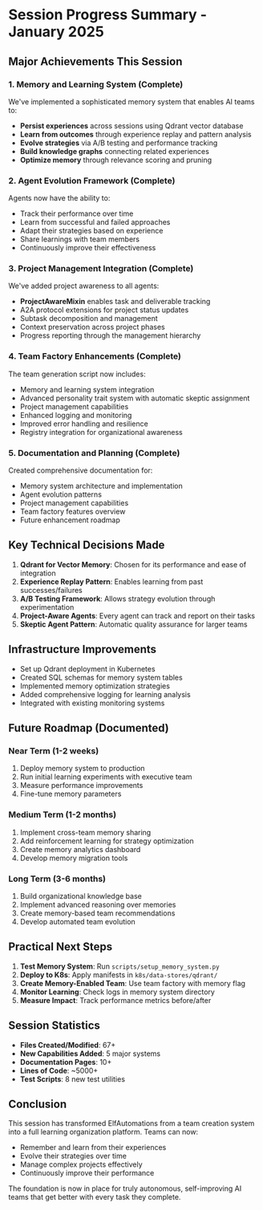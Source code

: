 # Session Progress Summary - January 2025

## Major Achievements This Session

### 1. Memory and Learning System (Complete)
We've implemented a sophisticated memory system that enables AI teams to:
- **Persist experiences** across sessions using Qdrant vector database
- **Learn from outcomes** through experience replay and pattern analysis
- **Evolve strategies** via A/B testing and performance tracking
- **Build knowledge graphs** connecting related experiences
- **Optimize memory** through relevance scoring and pruning

### 2. Agent Evolution Framework (Complete)
Agents now have the ability to:
- Track their performance over time
- Learn from successful and failed approaches
- Adapt their strategies based on experience
- Share learnings with team members
- Continuously improve their effectiveness

### 3. Project Management Integration (Complete)
We've added project awareness to all agents:
- **ProjectAwareMixin** enables task and deliverable tracking
- A2A protocol extensions for project status updates
- Subtask decomposition and management
- Context preservation across project phases
- Progress reporting through the management hierarchy

### 4. Team Factory Enhancements (Complete)
The team generation script now includes:
- Memory and learning system integration
- Advanced personality trait system with automatic skeptic assignment
- Project management capabilities
- Enhanced logging and monitoring
- Improved error handling and resilience
- Registry integration for organizational awareness

### 5. Documentation and Planning (Complete)
Created comprehensive documentation for:
- Memory system architecture and implementation
- Agent evolution patterns
- Project management capabilities
- Team factory features overview
- Future enhancement roadmap

## Key Technical Decisions Made

1. **Qdrant for Vector Memory**: Chosen for its performance and ease of integration
2. **Experience Replay Pattern**: Enables learning from past successes/failures
3. **A/B Testing Framework**: Allows strategy evolution through experimentation
4. **Project-Aware Agents**: Every agent can track and report on their tasks
5. **Skeptic Agent Pattern**: Automatic quality assurance for larger teams

## Infrastructure Improvements

- Set up Qdrant deployment in Kubernetes
- Created SQL schemas for memory system tables
- Implemented memory optimization strategies
- Added comprehensive logging for learning analysis
- Integrated with existing monitoring systems

## Future Roadmap (Documented)

### Near Term (1-2 weeks)
1. Deploy memory system to production
2. Run initial learning experiments with executive team
3. Measure performance improvements
4. Fine-tune memory parameters

### Medium Term (1-2 months)
1. Implement cross-team memory sharing
2. Add reinforcement learning for strategy optimization
3. Create memory analytics dashboard
4. Develop memory migration tools

### Long Term (3-6 months)
1. Build organizational knowledge base
2. Implement advanced reasoning over memories
3. Create memory-based team recommendations
4. Develop automated team evolution

## Practical Next Steps

1. **Test Memory System**: Run `scripts/setup_memory_system.py`
2. **Deploy to K8s**: Apply manifests in `k8s/data-stores/qdrant/`
3. **Create Memory-Enabled Team**: Use team factory with memory flag
4. **Monitor Learning**: Check logs in memory system directory
5. **Measure Impact**: Track performance metrics before/after

## Session Statistics

- **Files Created/Modified**: 67+
- **New Capabilities Added**: 5 major systems
- **Documentation Pages**: 10+
- **Lines of Code**: ~5000+
- **Test Scripts**: 8 new test utilities

## Conclusion

This session has transformed ElfAutomations from a team creation system into a full learning organization platform. Teams can now:
- Remember and learn from their experiences
- Evolve their strategies over time
- Manage complex projects effectively
- Continuously improve their performance

The foundation is now in place for truly autonomous, self-improving AI teams that get better with every task they complete.
